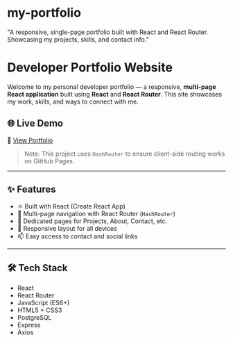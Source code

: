 # my-portfolio
"A responsive, single-page portfolio built with React and React Router. Showcasing my projects, skills, and contact info."

# Developer Portfolio Website

Welcome to my personal developer portfolio — a responsive, **multi-page React application** built using **React** and **React Router**. This site showcases my work, skills, and ways to connect with me.

## 🌐 Live Demo

🔗 [View Portfolio](https://yourusername.github.io/your-repo-name)

> Note: This project uses `HashRouter` to ensure client-side routing works on GitHub Pages.

---

## ✨ Features

- ⚛️ Built with React (Create React App)
- 🧭 Multi-page navigation with React Router (`HashRouter`)
- 💼 Dedicated pages for Projects, About, Contact, etc.
- 📱 Responsive layout for all devices
- 📫 Easy access to contact and social links

---

## 🛠 Tech Stack

- React
- React Router
- JavaScript (ES6+)
- HTML5 + CSS3
- PostgreSQL
- Express
- Axios
